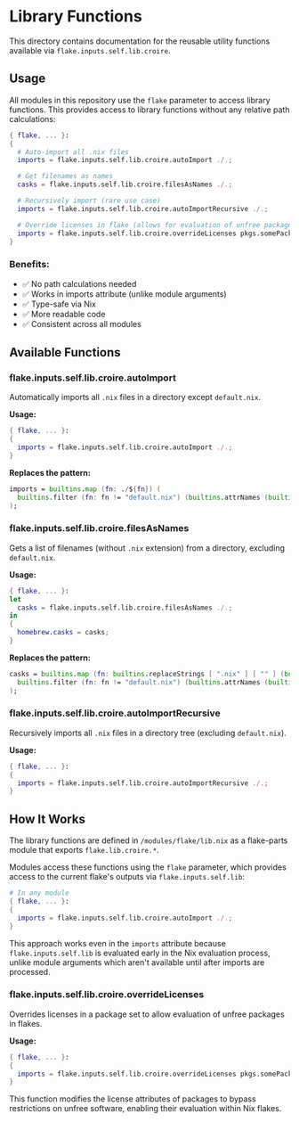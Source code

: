 # Library Functions

This directory contains documentation for the reusable utility functions available via `flake.inputs.self.lib.croire`.

## Usage

All modules in this repository use the `flake` parameter to access library functions. This provides access to library functions without any relative path calculations:

```nix
{ flake, ... }:
{
  # Auto-import all .nix files
  imports = flake.inputs.self.lib.croire.autoImport ./.;

  # Get filenames as names
  casks = flake.inputs.self.lib.croire.filesAsNames ./.;

  # Recursively import (rare use case)
  imports = flake.inputs.self.lib.croire.autoImportRecursive ./.;

  # Override licenses in flake (allows for evaluation of unfree packages in flakes)
  imports = flake.inputs.self.lib.croire.overrideLicenses pkgs.somePackage;
}
```

### Benefits:

- ✅ No path calculations needed
- ✅ Works in imports attribute (unlike module arguments)
- ✅ Type-safe via Nix
- ✅ More readable code
- ✅ Consistent across all modules

## Available Functions

### flake.inputs.self.lib.croire.autoImport

Automatically imports all `.nix` files in a directory except `default.nix`.

**Usage:**

```nix
{ flake, ... }:
{
  imports = flake.inputs.self.lib.croire.autoImport ./.;
}
```

**Replaces the pattern:**

```nix
imports = builtins.map (fn: ./${fn}) (
  builtins.filter (fn: fn != "default.nix") (builtins.attrNames (builtins.readDir ./.))
);
```

### flake.inputs.self.lib.croire.filesAsNames

Gets a list of filenames (without `.nix` extension) from a directory, excluding `default.nix`.

**Usage:**

```nix
{ flake, ... }:
let
  casks = flake.inputs.self.lib.croire.filesAsNames ./.;
in
{
  homebrew.casks = casks;
}
```

**Replaces the pattern:**

```nix
casks = builtins.map (fn: builtins.replaceStrings [ ".nix" ] [ "" ] (builtins.baseNameOf ./${fn})) (
  builtins.filter (fn: fn != "default.nix") (builtins.attrNames (builtins.readDir ./.))
);
```

### flake.inputs.self.lib.croire.autoImportRecursive

Recursively imports all `.nix` files in a directory tree (excluding `default.nix`).

**Usage:**

```nix
{ flake, ... }:
{
  imports = flake.inputs.self.lib.croire.autoImportRecursive ./.;
}
```

## How It Works

The library functions are defined in `/modules/flake/lib.nix` as a flake-parts module that exports `flake.lib.croire.*`.

Modules access these functions using the `flake` parameter, which provides access to the current flake's outputs via `flake.inputs.self.lib`:

```nix
# In any module
{ flake, ... }:
{
  imports = flake.inputs.self.lib.croire.autoImport ./.;
}
```

This approach works even in the `imports` attribute because `flake.inputs.self.lib` is evaluated early in the Nix evaluation process, unlike module arguments which aren't available until after imports are processed.

### flake.inputs.self.lib.croire.overrideLicenses

Overrides licenses in a package set to allow evaluation of unfree packages in flakes.

**Usage:**

```nix
{ flake, ... }:
{
  imports = flake.inputs.self.lib.croire.overrideLicenses pkgs.somePackage;
}
```

This function modifies the license attributes of packages to bypass restrictions on unfree software, enabling their evaluation within Nix flakes.
